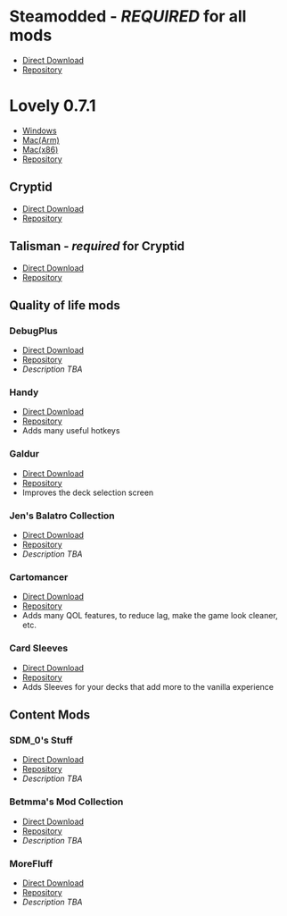 # Steamodded - ***REQUIRED*** for all mods
- [Direct Download](https://github.com/Steamodded/smods/archive/refs/heads/main.zip)
- [Repository](https://github.com/Steamodded/smods)

# Lovely 0.7.1
- [Windows](https://github.com/ethangreen-dev/lovely-injector/releases/download/v0.7.1/lovely-x86_64-pc-windows-msvc.zip)
- [Mac(Arm)](https://github.com/ethangreen-dev/lovely-injector/releases/download/v0.7.1/lovely-aarch64-apple-darwin.tar.gz)
- [Mac(x86)](https://github.com/ethangreen-dev/lovely-injector/releases/download/v0.7.1/lovely-x86_64-apple-darwin.tar.gz)
- [Repository](https://github.com/ethangreen-dev/lovely-injector)

## Cryptid
- [Direct Download](https://github.com/MathIsFun0/Cryptid/archive/refs/heads/main.zip)
- [Repository](https://github.com/MathIsFun0/Cryptid)
## Talisman - ***required*** for Cryptid
- [Direct Download](https://github.com/MathIsFun0/Talisman/archive/refs/heads/main.zip)
- [Repository](https://github.com/MathIsFun0/Talisman)

## Quality of life mods

### DebugPlus
- [Direct Download](https://github.com/WilsontheWolf/DebugPlus/archive/refs/heads/master.zip)
- [Repository](https://github.com/WilsontheWolf/DebugPlus)
- *Description TBA*

### Handy
- [Direct Download](https://github.com/SleepyG11/HandyBalatro/archive/refs/heads/main.zip)
- [Repository](https://github.com/SleepyG11/HandyBalatro)
- Adds many useful hotkeys

### Galdur
- [Direct Download](https://github.com/Eremel/Galdur/archive/refs/heads/master.zip)
- [Repository](https://github.com/Eremel/Galdur)
- Improves the deck selection screen

### Jen's Balatro Collection
- [Direct Download](https://github.com/jenwalter666/JensBalatroCollection/archive/refs/heads/main.zip)
- [Repository](https://github.com/jenwalter666/JensBalatroCollection)
- *Description TBA*

### Cartomancer
- [Direct Download](https://github.com/stupxd/Cartomancer/archive/refs/heads/main.zip)
- [Repository](https://github.com/stupxd/Cartomancer)
- Adds many QOL features, to reduce lag, make the game look cleaner, etc.

### Card Sleeves
- [Direct Download](https://github.com/larswijn/CardSleeves/archive/refs/heads/main.zip)
- [Repository](https://github.com/larswijn/CardSleeves)
- Adds Sleeves for your decks that add more to the vanilla experience

## Content Mods

### SDM_0's Stuff
- [Direct Download](https://github.com/SDM0/SDM_0-s-Stuff/archive/refs/heads/main.zip)
- [Repository](https://github.com/SDM0/SDM_0-s-Stuff)
- *Description TBA*

### Betmma's Mod Collection
- [Direct Download](https://github.com/betmma/my_balatro_mods/archive/refs/heads/main.zip)
- [Repository](https://github.com/betmma/my_balatro_mods)
- *Description TBA*

### MoreFluff
- [Direct Download](https://github.com/notmario/MoreFluff/archive/refs/heads/main.zip)
- [Repository](https://github.com/notmario/MoreFluff)
- *Description TBA*
